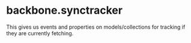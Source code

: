 backbone.synctracker
====================

This gives us events and properties on models/collections for tracking if they are currently fetching.